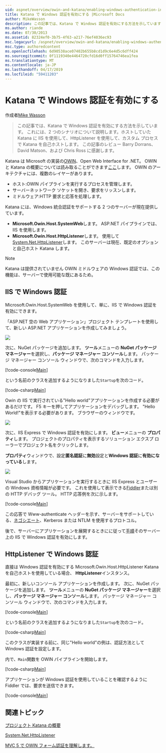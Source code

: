 ```yaml
---
uid: aspnet/overview/owin-and-katana/enabling-windows-authentication-in-katana
title: Katana で Windows 認証を有効にする |Microsoft Docs
author: MikeWasson
description: この記事では、Katana で Windows 認証を有効にする方法を示しています。 これには、2 つのシナリオについて説明します。IIS ホストしていた Katana を使用して、HttpListener を使用して自己 Kat をホストする.
ms.author: riande
ms.date: 07/30/2013
ms.assetid: 82324ef0-3b75-4f63-a217-76ef4036ec93
msc.legacyurl: /aspnet/overview/owin-and-katana/enabling-windows-authentication-in-katana
msc.type: authoredcontent
ms.openlocfilehash: 6d90538ace07402b655b8cd1d9c6e4d5c6dff424
ms.sourcegitcommit: 0f1119340e4464720cfd16d0ff15764746ea1fea
ms.translationtype: MT
ms.contentlocale: ja-JP
ms.lasthandoff: 04/17/2019
ms.locfileid: "59411203"
---
```

# <a name="enabling-windows-authentication-in-katana"></a>Katana で Windows 認証を有効にする

作成者[Mike Wasson](https://github.com/MikeWasson)

> この記事では、Katana で Windows 認証を有効にする方法を示しています。 これには、2 つのシナリオについて説明します。ホストしていた Katana に IIS を使用して、HttpListener を使用して、カスタム プロセスで Katana を自己ホストします。 この記事のレビュー Barry Dorrans、David Matson、および Chris Ross に感謝します。


Katana は Microsoft の実装の[OWIN](http://owin.org/)、Open Web Interface for .NET。 OWIN と Katana の概要については読み取ることができます[ここ](an-overview-of-project-katana.md)します。 OWIN のアーキテクチャには、複数のレイヤーがあります。

- ホスト:OWIN パイプラインを実行するプロセスを管理します。
- サーバーネットワーク ソケットを開き、要求をリッスンします。
- ミドルウェア:HTTP 要求と応答を処理します。

Katana には、Windows 統合認証をサポートする 2 つのサーバーが現在提供しています。

- **Microsoft.Owin.Host.SystemWeb**します。 ASP.NET パイプラインでは、IIS を使用します。
- **Microsoft.Owin.Host.HttpListener**します。 使用して[System.Net.HttpListener](https://msdn.microsoft.com/library/system.net.httplistener.aspx)します。 このサーバーは現在、既定のオプションと自己ホスト Katana します。

> [!NOTE]
> Katana は提供されていません OWIN ミドルウェアの Windows 認証では、この機能は、サーバーで使用可能な既にあるため。

## <a name="windows-authentication-in-iis"></a>IIS で Windows 認証

Microsoft.Owin.Host.SystemWeb を使用して、単に、IIS で Windows 認証を有効にできます。

「ASP.NET 空の Web アプリケーション」プロジェクト テンプレートを使用して、新しい ASP.NET アプリケーションを作成してみましょう。

![](enabling-windows-authentication-in-katana/_static/image1.png)

次に、NuGet パッケージを追加します。 **ツール**メニューの  **NuGet パッケージ マネージャー**を選択し、**パッケージ マネージャー コンソール**します。 パッケージ マネージャー コンソール ウィンドウで、次のコマンドを入力します。

[!code-console[Main](enabling-windows-authentication-in-katana/samples/sample1.cmd)]

という名前のクラスを追加するようになりました`Startup`を次のコード。

[!code-csharp[Main](enabling-windows-authentication-in-katana/samples/sample2.cs)]

Owin の IIS で実行されている"Hello world"アプリケーションを作成する必要があるだけです。 F5 キーを押してアプリケーションをデバッグします。 "Hello World!"を表示する必要があります。 ブラウザーのウィンドウです。

![](enabling-windows-authentication-in-katana/_static/image2.png)

次に、IIS Express で Windows 認証を有効にします。 **ビュー**メニューの **プロパティ**します。 プロジェクトのプロパティを表示するソリューション エクスプ ローラーでプロジェクト名をクリックします。

**プロパティ**ウィンドウで、設定**匿名認証**に**無効**設定と**Windows 認証**に**有効になっている**します。

![](enabling-windows-authentication-in-katana/_static/image3.png)

Visual Studio からアプリケーションを実行するときに IIS Express とユーザーの Windows 資格情報が必要です。 これを使用して表示できる[Fiddler](http://fiddler2.com/home)または別の HTTP デバッグ ツール。 HTTP 応答例を次に示します。

[!code-console[Main](enabling-windows-authentication-in-katana/samples/sample3.cmd?highlight=1,5-6)]

この応答で Www-authenticate ヘッダーを示す、サーバーをサポートしている、[ネゴシエート](http://www.ietf.org/rfc/rfc4559.txt)、Kerberos または NTLM を使用するプロトコル。

後で、サーバーにアプリケーションを展開するときにに従って[手順](https://www.iis.net/configreference/system.webserver/security/authentication/windowsauthentication)そのサーバー上の IIS で Windows 認証を有効にします。

## <a name="windows-authentication-in-httplistener"></a>HttpListener で Windows 認証

直接は Windows 認証を有効にする Microsoft.Owin.Host.HttpListener Katana を自己ホストを使用している場合、 **HttpListener**インスタンス。

最初に、新しいコンソール アプリケーションを作成します。 次に、NuGet パッケージを追加します。 **ツール**メニューの  **NuGet パッケージ マネージャー**を選択し、**パッケージ マネージャー コンソール**します。 パッケージ マネージャー コンソール ウィンドウで、次のコマンドを入力します。

[!code-console[Main](enabling-windows-authentication-in-katana/samples/sample4.cmd)]

という名前のクラスを追加するようになりました`Startup`を次のコード。

[!code-csharp[Main](enabling-windows-authentication-in-katana/samples/sample5.cs)]

このクラスが実装する前に、同じ"Hello world"の例は、認証方法として Windows 認証を設定します。

内で、`Main`関数を OWIN パイプラインを開始します。

[!code-csharp[Main](enabling-windows-authentication-in-katana/samples/sample6.cs)]

アプリケーションが Windows 認証を使用していることを確認するように Fiddler では、要求を送信できます。

[!code-console[Main](enabling-windows-authentication-in-katana/samples/sample7.cmd?highlight=1,4-5)]

## <a name="related-topics"></a>関連トピック

[プロジェクト Katana の概要](an-overview-of-project-katana.md)

[System.Net.HttpListener](https://msdn.microsoft.com/library/system.net.httplistener.aspx)

[MVC 5 で OWIN フォーム認証を理解します。](https://blogs.msdn.com/b/webdev/archive/2013/07/03/understanding-owin-forms-authentication-in-mvc-5.aspx)
